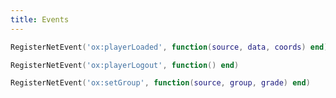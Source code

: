 ```yaml
---
title: Events
---
```


```lua
RegisterNetEvent('ox:playerLoaded', function(source, data, coords) end)
```

```lua
RegisterNetEvent('ox:playerLogout', function() end)
```

```lua
RegisterNetEvent('ox:setGroup', function(source, group, grade) end)
```
